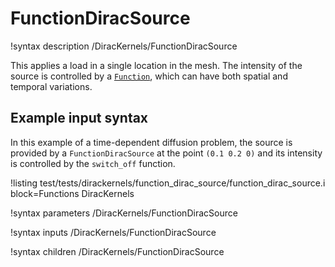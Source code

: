 # FunctionDiracSource

!syntax description /DiracKernels/FunctionDiracSource

This applies a load in a single location in the mesh. The intensity of the source is controlled by a
[`Function`](syntax/Functions/index.md), which can have both spatial and temporal variations.

## Example input syntax

In this example of a time-dependent diffusion problem, the source is provided by a `FunctionDiracSource`
at the point `(0.1 0.2 0)` and its intensity is controlled by the `switch_off` function.

!listing test/tests/dirackernels/function_dirac_source/function_dirac_source.i block=Functions DiracKernels

!syntax parameters /DiracKernels/FunctionDiracSource

!syntax inputs /DiracKernels/FunctionDiracSource

!syntax children /DiracKernels/FunctionDiracSource
